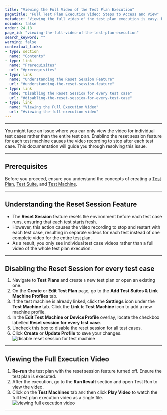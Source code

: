 ```yaml
---
title: "Viewing the Full Video of the Test Plan Execution"
pagetitle: "Full Test Plan Execution Video: Steps to Access and View"
metadesc: "Viewing the full video of the test plan execution is easy. Re-run your test plan with the reset session disabled to see the complete execution video."
noindex: false
order: 24.18
page_id: "viewing-the-full-video-of-the-test-plan-execution"
search_keyword: ""
warning: false
contextual_links:
- type: section
  name: "Contents"
- type: link
  name: "Prerequisites"
  url: "#prerequisites"
- type: link
  name: "Understanding the Reset Session Feature"
  url: "#understanding-the-reset-session-feature"
- type: link
  name: "Disabling the Reset Session for every test case"
  url: "#disabling-the-reset-session-for-every-test-case"
- type: link
  name: "Viewing the Full Execution Video"
  url: "#viewing-the-full-execution-video"
---
```


---

You might face an issue where you can only view the video for individual test cases rather than the entire test plan. Enabling the reset session feature for each test machine causes the video recording to stop after each test case. This documentation will guide you through resolving this issue.

---

## **Prerequisites**

Before you proceed, ensure you understand the concepts of creating a [Test Plan](https://testsigma.com/docs/test-management/test-plans/overview/), [Test Suite](https://testsigma.com/docs/test-management/test-suites/overview/), and [Test Machine](https://testsigma.com/docs/test-management/test-plans/manage-test-machines/).

---

## **Understanding the Reset Session Feature**

- The **Reset Session** feature resets the environment before each test case runs, ensuring that each test starts fresh.
- However, this action causes the video recording to stop and restart with each test case, resulting in separate videos for each test instead of one complete video for the entire test plan. 
- As a result, you only see individual test case videos rather than a full video of the whole test plan execution.

---

## **Disabling the Reset Session for every test case**

1. Navigate to **Test Plans** and create a new test plan or open an existing one.
2. On the **Create** or **Edit Test Plan** page, go to the **Add Test Suites & Link Machine Profiles** tab.
3. If the test machine is already linked, click the **Settings** icon under the **Test Machine** tab. Click the **Link to Test Machine** icon to add a new machine profile. 
4. In the **Edit Test Machine or Device Profile** overlay, locate the checkbox labelled **Reset session for every test case**.
5. Uncheck this box to disable the reset session for all test cases. 
6. Click **Create** or **Update Profile** to save your changes. ![disable reset session for test machine](https://s3.amazonaws.com/static-docs.testsigma.com/new_images/projects/applications/disabling_reset_session_for_machine.gif)

---

## **Viewing the Full Execution Video**

1. **Re-run** the test plan with the reset session feature turned off. Ensure the test plan is executed.
2. After the execution, go to the **Run Result** section and open Test Run to view the video.
3. Click on the **Test Machines** tab and then click **Play Video** to watch the full test plan execution video as a single file. ![viewing full execution video](https://s3.amazonaws.com/static-docs.testsigma.com/new_images/projects/applications/viewing_full_execution_video.gif)

---

